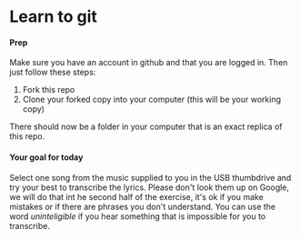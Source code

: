 # Learn to git

#### Prep

Make sure you have an account in github and that you are logged in. Then just follow these steps:

1. Fork this repo
2. Clone your forked copy into your computer (this will be your working copy)

There should now be a folder in your computer that is an exact replica of this repo.


#### Your goal for today

Select one song from the music supplied to you in the USB thumbdrive and try your best to transcribe the lyrics. Please don't look them up on Google, we will do that int he second half of the exercise, it's ok if you make mistakes or if there are phrases you don't understand. You can use the word *uninteligible* if you hear something that is impossible for you to transcribe.

